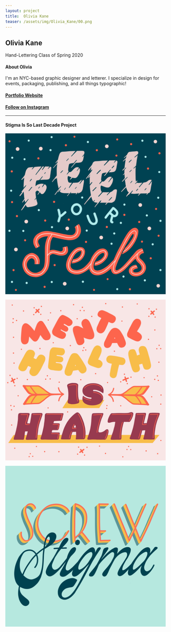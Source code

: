 ```yaml
---
layout: project
title:  Olivia Kane
teaser: /assets/img/Olivia_Kane/00.png
---
```

## Olivia Kane ##
Hand-Lettering Class of Spring 2020
#### About Olivia ####
I'm an NYC-based graphic designer and letterer. I specialize in design for events, packaging, publishing, and all things typographic!

#### [Portfolio Website](https://oliviakanedesign.com) ####
#### [Follow on Instagram](https://www.instagram.com/o_a_kane/) ####
<!--[Twitter](https://)-->
---
#### Stigma Is So Last Decade Project ####
![image1](/assets/img/Olivia_Kane/01.jpg)

![image2](/assets/img/Olivia_Kane/02.jpg)

![image3](/assets/img/Olivia_Kane/03.jpg)
